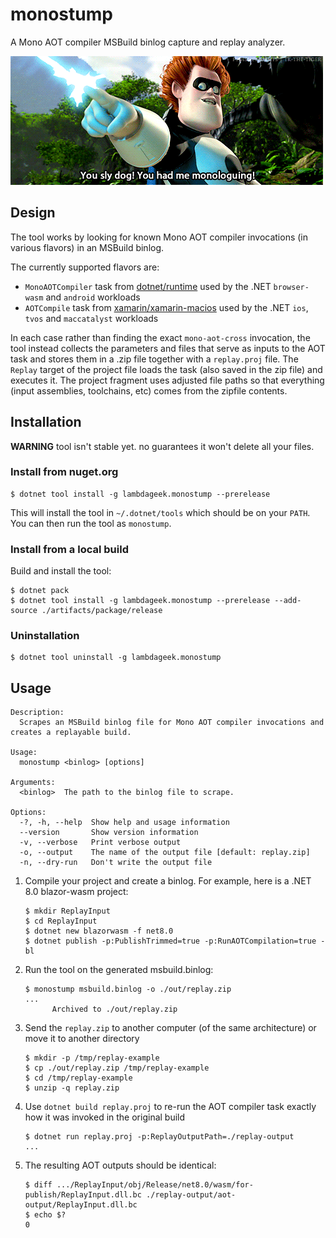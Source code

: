 # monostump

A Mono AOT compiler MSBuild binlog capture and replay analyzer.

![Syndrome from The Incredibles saying "You sly dog, you got me monologuing"](media/monolog.gif)

## Design

The tool works by looking for known Mono AOT compiler invocations (in various flavors) in an MSBuild binlog.

The currently supported flavors are:

* `MonoAOTCompiler` task from [dotnet/runtime](https://github.com/dotnet/runtime) used by the .NET `browser-wasm` and `android` workloads
* `AOTCompile` task from [xamarin/xamarin-macios](https://github.com/xamarin/xamarin-macios) used by the .NET `ios`, `tvos` and `maccatalyst` workloads

In each case rather than finding the exact `mono-aot-cross` invocation, the tool instead collects the parameters and files that serve as inputs to the AOT task and stores them in a .zip file together
with a `replay.proj` file.  The `Replay` target of the project file loads the task (also saved in the zip file) and executes it.  The project fragment uses adjusted file paths so that everything (input assemblies, toolchains, etc) comes from the zipfile contents.

## Installation

**WARNING** tool isn't stable yet. no guarantees it won't delete all your files.

### Install from nuget.org

```console
$ dotnet tool install -g lambdageek.monostump --prerelease
```

This will install the tool in `~/.dotnet/tools` which should be on your `PATH`. You can then run the tool as `monostump`.

### Install from a local build

Build and install the tool:

```console
$ dotnet pack
$ dotnet tool install -g lambdageek.monostump --prerelease --add-source ./artifacts/package/release
```

### Uninstallation

```console
$ dotnet tool uninstall -g lambdageek.monostump
```

## Usage

```console
Description:
  Scrapes an MSBuild binlog file for Mono AOT compiler invocations and creates a replayable build.

Usage:
  monostump <binlog> [options]

Arguments:
  <binlog>  The path to the binlog file to scrape.

Options:
  -?, -h, --help  Show help and usage information
  --version       Show version information
  -v, --verbose   Print verbose output
  -o, --output    The name of the output file [default: replay.zip]
  -n, --dry-run   Don't write the output file
```

1. Compile your project and create a binlog.  For example, here is a .NET 8.0 blazor-wasm project:

   ```console
   $ mkdir ReplayInput
   $ cd ReplayInput
   $ dotnet new blazorwasm -f net8.0
   $ dotnet publish -p:PublishTrimmed=true -p:RunAOTCompilation=true -bl
   ```

2. Run the tool on the generated msbuild.binlog:

   ```console
   $ monostump msbuild.binlog -o ./out/replay.zip
   ...
         Archived to ./out/replay.zip
   ```

3. Send the `replay.zip` to another computer (of the same architecture) or move it to another directory

   ```console
   $ mkdir -p /tmp/replay-example
   $ cp ./out/replay.zip /tmp/replay-example
   $ cd /tmp/replay-example
   $ unzip -q replay.zip
   ```

4. Use `dotnet build replay.proj` to re-run the AOT compiler task exactly how it was invoked in the original build

   ```console
   $ dotnet run replay.proj -p:ReplayOutputPath=./replay-output
   ...
   ```

5. The resulting AOT outputs should be identical:

   ```console
   $ diff .../ReplayInput/obj/Release/net8.0/wasm/for-publish/ReplayInput.dll.bc ./replay-output/aot-output/ReplayInput.dll.bc
   $ echo $?
   0
   ```
